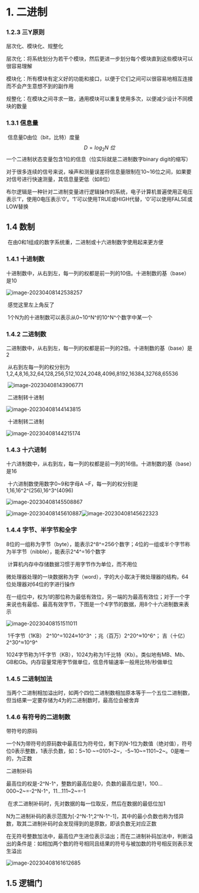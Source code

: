 # 1. 二进制

### 1.2.3 三Y原则

层次化、模块化、规整化

​	层次化：将系统划分为若干个模块，然后更进一步划分每个模块直到这些模块可以很容易理解

​	模块化：所有模块有定义好的功能和接口，以便于它们之间可以很容易地相互连接而不会产生意想不到的副作用

​	规整化：在模块之间寻求一致，通用模块可以重复使用多次，以便减少设计不同模块的数量

### 1.3.1 信息量

​	信息量D由位（bit，比特）度量 
$$
D = log_2N~位
$$
​	一个二进制状态变量包含1位的信息（位实际就是二进制数字binary digit的缩写）

​	对于很多连续的信号来说，噪声和测量误差将信息量限制在10~16位之间，如果要对信号进行快速测量，其信息量更低（如8位）

​	布尔逻辑是一种针对二进制变量进行逻辑操作的系统，电子计算机普遍使用正电压表示‘1’，使用0电压表示‘0’。‘1’可以使用TRUE或HIGH代替，‘0’可以使用FALSE或LOW替换

## 1.4 数制

​	在由0和1组成的数字系统重，二进制或十六进制数字使用起来更方便

### 1.4.1 十进制数

​	十进制数中，从右到左，每一列的权都是前一列的10倍。十进制数的基（base）是10

![image-20230408142538257](C:/Users/%E5%91%A8%E6%99%BA%E5%9F%8E/AppData/Roaming/Typora/typora-user-images/image-20230408142538257.png)

​	感觉这里左上角反了

​	1个N为的十进制数可以表示从0~10^N^的10^N^个数字中某一个

### 1.4.2 二进制数

​	二进制数中，从右到左，每一列的权都是前一列的2倍。十进制数的基（base）是2

​	从右到左每一列的权分别为 1,2,4,8,16,32,64,128,256,512,1024,2048,4096,8192,16384,32768,65536

​	![image-20230408143906771](C:/Users/%E5%91%A8%E6%99%BA%E5%9F%8E/AppData/Roaming/Typora/typora-user-images/image-20230408143906771.png)

​	二进制转十进制

![image-20230408144143815](C:/Users/%E5%91%A8%E6%99%BA%E5%9F%8E/AppData/Roaming/Typora/typora-user-images/image-20230408144143815.png)

​	十进制转二进制

![image-20230408144215174](C:/Users/%E5%91%A8%E6%99%BA%E5%9F%8E/AppData/Roaming/Typora/typora-user-images/image-20230408144215174.png)

### 1.4.3 十六进制

​	十六进制数中，从右到左，每一列的权都是前一列的16倍。十进制数的基（base）是16

​	十六进制数使用数字0~9和字母A ~F，每一列的权分别是1,16,16^2^(256),16^3^(4096)

![image-20230408145508867](C:/Users/%E5%91%A8%E6%99%BA%E5%9F%8E/AppData/Roaming/Typora/typora-user-images/image-20230408145508867.png)

![image-20230408145610887](C:/Users/%E5%91%A8%E6%99%BA%E5%9F%8E/AppData/Roaming/Typora/typora-user-images/image-20230408145610887.png)![image-20230408145622323](C:/Users/%E5%91%A8%E6%99%BA%E5%9F%8E/AppData/Roaming/Typora/typora-user-images/image-20230408145622323.png)

### 1.4.4 字节、半字节和全字

​	8位的一组称为字节（byte），能表示2^8^=256个数字；4位的一组或半个字节称为半字节（nibble），能表示2^4^=16个数字

​	计算机内存中存储数据习惯于用字节作为单位，而不用位

​	微处理器处理的一块数据称为字（word），字的大小取决于微处理器的结构，64位处理器对64位的字进行操作

​	在一组位中，权为1的那位称为最低有效位，另一端的为最高有效位；对于一个字来说也有最低、最高有效字节，下图是一个4字节的数据，用8个十六进制数来表示

![image-20230408151511011](C:/Users/%E5%91%A8%E6%99%BA%E5%9F%8E/AppData/Roaming/Typora/typora-user-images/image-20230408151511011.png)

​	1千字节（1KB） 2^10^=1024≈10^3^ ；兆（百万）2^20^≈10^6^； 吉（十亿）2^30^≈10^9^	

​	1024字节称为1千字节（KB），1024为称为1千比特（Kb）。类似地有MB、Mb、GB和Gb。内存容量常用字节做单位，信息传输速率一般用比特/秒做单位

### 1.4.5 二进制加法

​	当两个二进制相加溢出时，如两个四位二进制数相加原本等于一个五位二进制数，但当结果一定要存储为4为的二进制数时，最高位会被舍弃

### 1.4.6 有符号的二进制数

带符号的原码

​	一个N为带符号的原码数中最高位为符号位，剩下的N-1位为数值（绝对值），符号位0表示整数，1表示负数，如：5~10·~=0101~2~，-5~10~=1101~2~。0是唯一的，为正数

二进制补码

​	最高位的权是-2^N-1^，整数的最高位是0，负数的最高位是1，100…000~2~=-2^N-1^，11…111~2~=-1

​	在求二进制补码时，先对数据的每一位取反，然后在数据的最低位加1

​	N为二进制补码的表示范围为[-2^N-1^,2^N-1^-1]，其中的最小负数也称为怪异数，取其二进制补码时会发现得到的是原数，即该负数无对应正数

​	在无符号整数加法中，最高位产生进位表示溢出；而在二进制补码加法中，判断溢出的条件是：如相加两个数的符号相同且结果的符号与被加数的符号相反则表示发生溢出

![image-20230408161612685](C:/Users/%E5%91%A8%E6%99%BA%E5%9F%8E/AppData/Roaming/Typora/typora-user-images/image-20230408161612685.png)

## 1.5 逻辑门